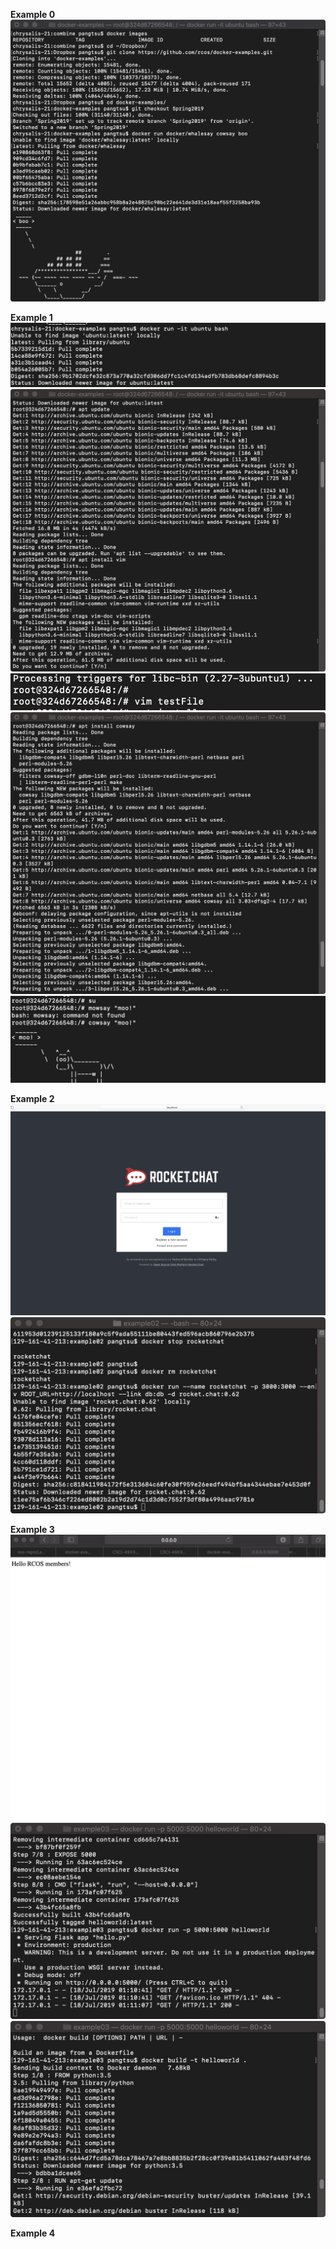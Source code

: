 **Example 0**
![alt text](https://raw.githubusercontent.com/pangtsu/oss-repo-template/master/labs/s1.jpg)

**Example 1**
![alt text](https://raw.githubusercontent.com/pangtsu/oss-repo-template/master/labs/s2.jpg)
![alt text](https://raw.githubusercontent.com/pangtsu/oss-repo-template/master/labs/s3.jpg)
![alt text](https://raw.githubusercontent.com/pangtsu/oss-repo-template/master/labs/s4.jpg)
![alt text](https://raw.githubusercontent.com/pangtsu/oss-repo-template/master/labs/s5.jpg)
![alt text](https://raw.githubusercontent.com/pangtsu/oss-repo-template/master/labs/s6.jpg)

**Example 2**
![alt text](https://raw.githubusercontent.com/pangtsu/oss-repo-template/master/labs/s7.jpg)
![alt text](https://raw.githubusercontent.com/pangtsu/oss-repo-template/master/labs/s8.jpg)

**Example 3**
![alt text](https://raw.githubusercontent.com/pangtsu/oss-repo-template/master/labs/s9.jpg)
![alt text](https://raw.githubusercontent.com/pangtsu/oss-repo-template/master/labs/s10.jpg)
![alt text](https://raw.githubusercontent.com/pangtsu/oss-repo-template/master/labs/s11.jpg)

**Example 4**
